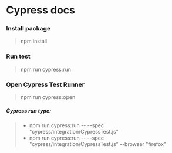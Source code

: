 # Cypress docs
### Install package
> npm install
### Run test
> npm run cypress:run
### Open Cypress Test Runner
> npm run cypress:open

##### Cypress run type:

> * npm run cypress:run -- --spec "cypress/integration/CypressTest.js"
> * npm run cypress:run -- --spec "cypress/integration/CypressTest.js" --browser "firefox"